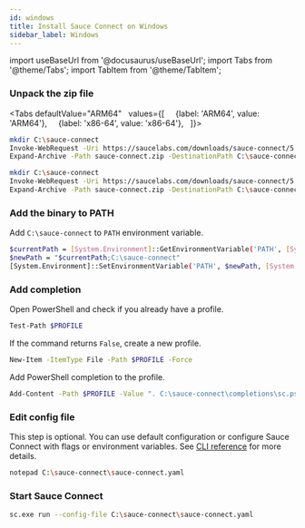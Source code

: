 ```yaml
---
id: windows
title: Install Sauce Connect on Windows
sidebar_label: Windows
---
```


import useBaseUrl from '@docusaurus/useBaseUrl';
import Tabs from '@theme/Tabs';
import TabItem from '@theme/TabItem';

### Unpack the zip file

<Tabs
defaultValue="ARM64"
  values={[
    {label: 'ARM64', value: 'ARM64'},
    {label: 'x86-64', value: 'x86-64'},
  ]}>
<TabItem value="ARM64">

```bash
mkdir C:\sauce-connect
Invoke-WebRequest -Uri https://saucelabs.com/downloads/sauce-connect/5.0.1/sauce-connect-5.0.1_windows.aarch64.zip -OutFile sauce-connect.zip
Expand-Archive -Path sauce-connect.zip -DestinationPath C:\sauce-connect
```
  </TabItem>

  <TabItem value="x86-64">

```bash
mkdir C:\sauce-connect
Invoke-WebRequest -Uri https://saucelabs.com/downloads/sauce-connect/5.0.1/sauce-connect-5.0.1_windows.x86_64.zip -OutFile sauce-connect.zip
Expand-Archive -Path sauce-connect.zip -DestinationPath C:\sauce-connect
```

  </TabItem>
</Tabs>

### Add the binary to PATH

Add `C:\sauce-connect` to `PATH` environment variable.

```bash
$currentPath = [System.Environment]::GetEnvironmentVariable('PATH', [System.EnvironmentVariableTarget]::Machine)
$newPath = "$currentPath;C:\sauce-connect"
[System.Environment]::SetEnvironmentVariable('PATH', $newPath, [System.EnvironmentVariableTarget]::Machine)
```

### Add completion

Open PowerShell and check if you already have a profile.

```bash
Test-Path $PROFILE
```

If the command returns `False`, create a new profile.

```bash
New-Item -ItemType File -Path $PROFILE -Force
```

Add PowerShell completion to the profile.

```bash
Add-Content -Path $PROFILE -Value ". C:\sauce-connect\completions\sc.ps1"
```

### Edit config file

This step is optional. You can use default configuration or configure Sauce Connect with flags or environment variables.
See [CLI reference](/dev/cli/sauce-connect-5/) for more details.

```bash
notepad C:\sauce-connect\sauce-connect.yaml
```

### Start Sauce Connect

```bash
sc.exe run --config-file C:\sauce-connect\sauce-connect.yaml
```
